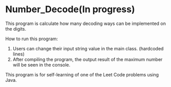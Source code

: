 # Number_Decode(In progress)

This program is calculate how many decoding ways can be implemented on the digits.

How to run this program:

1) Users can change their input string value in the main class. (hardcoded lines)
2) After compiling the program, the output result of the maximum number will be seen in the console.

This program is for self-learning of one of the Leet Code problems using Java.
